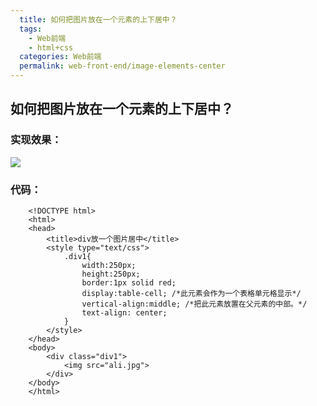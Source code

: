 ```yaml
---
  title: 如何把图片放在一个元素的上下居中？
  tags:
    - Web前端
    - html+css
  categories: Web前端
  permalink: web-front-end/image-elements-center
---
```


## 如何把图片放在一个元素的上下居中？

### 实现效果：
![](http://i.imgur.com/TigwcKd.png)

### 代码：

        <!DOCTYPE html>
        <html>
        <head>
        	<title>div放一个图片居中</title>
        	<style type="text/css">
        		.div1{
        			width:250px;
        			height:250px;
        			border:1px solid red;
        			display:table-cell; /*此元素会作为一个表格单元格显示*/
        			vertical-align:middle; /*把此元素放置在父元素的中部。*/
        			text-align: center;
        		}
        	</style>
        </head>
        <body>
        	<div class="div1">
        		<img src="ali.jpg">
        	</div>
        </body>
        </html>